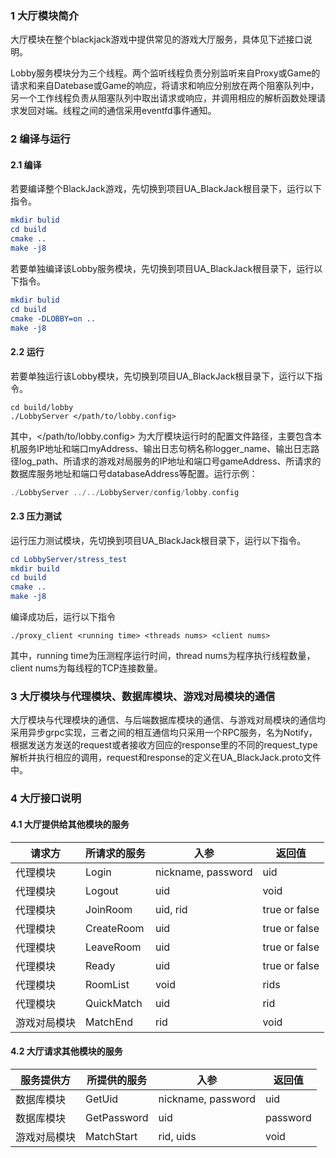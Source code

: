### 1 大厅模块简介

大厅模块在整个blackjack游戏中提供常见的游戏大厅服务，具体见下述接口说明。

Lobby服务模块分为三个线程。两个监听线程负责分别监听来自Proxy或Game的请求和来自Datebase或Game的响应，将请求和响应分别放在两个阻塞队列中，另一个工作线程负责从阻塞队列中取出请求或响应，并调用相应的解析函数处理请求发回对端。线程之间的通信采用eventfd事件通知。

### 2 编译与运行

#### 2.1 编译

若要编译整个BlackJack游戏，先切换到项目UA_BlackJack根目录下，运行以下指令。

```cmake
mkdir bulid
cd build
cmake ..
make -j8
```

若要单独编译该Lobby服务模块，先切换到项目UA_BlackJack根目录下，运行以下指令。

```cmake
mkdir bulid
cd build
cmake -DLOBBY=on ..
make -j8
```

#### 2.2 运行

若要单独运行该Lobby模块，先切换到项目UA_BlackJack根目录下，运行以下指令。

```
cd build/lobby
./LobbyServer </path/to/lobby.config> 
```

其中，</path/to/lobby.config> 为大厅模块运行时的配置文件路径，主要包含本机服务IP地址和端口myAddress、输出日志句柄名称logger_name、输出日志路径log_path、所请求的游戏对局服务的IP地址和端口号gameAddress、所请求的数据库服务地址和端口号databaseAddress等配置。运行示例：

```C++
./LobbyServer ../../LobbyServer/config/lobby.config 
```

#### 2.3 压力测试

运行压力测试模块，先切换到项目UA_BlackJack根目录下，运行以下指令。

```cmake
cd LobbyServer/stress_test
mkdir build
cd build
cmake ..
make -j8
```

编译成功后，运行以下指令

```
./proxy_client <running time> <threads nums> <client nums>
```

其中，running time为压测程序运行时间，thread nums为程序执行线程数量，client nums为每线程的TCP连接数量。

### 3 大厅模块与代理模块、数据库模块、游戏对局模块的通信

大厅模块与代理模块的通信、与后端数据库模块的通信、与游戏对局模块的通信均采用异步grpc实现，三者之间的相互通信均只采用一个RPC服务，名为Notify，根据发送方发送的request或者接收方回应的response里的不同的request_type解析并执行相应的调用，request和response的定义在UA_BlackJack.proto文件中。

### 4 大厅接口说明

#### 4.1 大厅提供给其他模块的服务

| 请求方       | 所请求的服务 | 入参               | 返回值        |
| ------------ | ------------ | ------------------ | ------------- |
| 代理模块     | Login        | nickname, password | uid           |
| 代理模块     | Logout       | uid                | void          |
| 代理模块     | JoinRoom     | uid, rid           | true or false |
| 代理模块     | CreateRoom   | uid                | true or false |
| 代理模块     | LeaveRoom    | uid                | true or false |
| 代理模块     | Ready        | uid                | true or false |
| 代理模块     | RoomList     | void               | rids          |
| 代理模块     | QuickMatch   | uid                | rid           |
| 游戏对局模块 | MatchEnd     | rid                | void          |

#### 4.2 大厅请求其他模块的服务

| 服务提供方   | 所提供的服务 | 入参               | 返回值   |
| ------------ | ------------ | ------------------ | -------- |
| 数据库模块   | GetUid       | nickname, password | uid      |
| 数据库模块   | GetPassword  | uid                | password |
| 游戏对局模块 | MatchStart   | rid,   uids        | void     |

